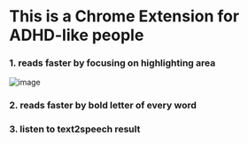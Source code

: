 # This is a Chrome Extension for ADHD-like people 
### 1. reads faster by focusing on highlighting area
![image](https://github.com/user-attachments/assets/97dc5add-b372-45d3-b529-49e5bbb4c93d)

### 2. reads faster by bold letter of every word
### 3. listen to text2speech result
